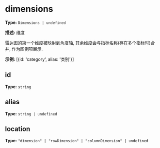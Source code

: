 # dimensions

**Type:** `Dimensions | undefined`

**描述:**
维度
  
  雷达图的第一个维度被映射到角度轴, 其余维度会与指标名称(存在多个指标时)合并, 作为图例项展示.

**示例:**
[{id: 'category', alias: '类别'}]


## id

**Type:** `string`

## alias

**Type:** `string | undefined`

## location

**Type:** `"dimension" | "rowDimension" | "columnDimension" | undefined`

